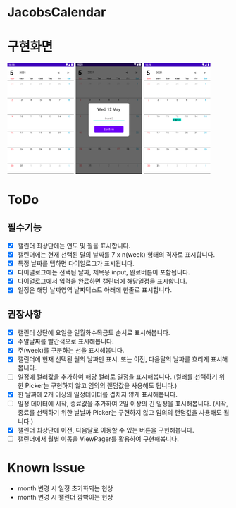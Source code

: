 JacobsCalendar
==============


# 구현화면

<img src="https://github.com/alsrb968/JacobsCalendar/blob/main/pic/img1.png?raw=true" width="30%" height="30%" title="캘린더" alt="캘린더"></img>
<img src="https://github.com/alsrb968/JacobsCalendar/blob/main/pic/img2.png?raw=true" width="30%" height="30%" title="입력" alt="입력"></img>
<img src="https://github.com/alsrb968/JacobsCalendar/blob/main/pic/img3.png?raw=true" width="30%" height="30%" title="일정" alt="일정"></img>

# ToDo

## 필수기능

- [x]  캘린더 최상단에는 연도 및 월을 표시합니다.
- [x]  캘린더에는 현재 선택된 달의 날짜를 7 x n(week) 형태의 격자로 표시합니다.
- [x]  특정 날짜를 탭하면 다이얼로그가 표시됩니다.
- [x]  다이얼로그에는 선택된 날짜, 제목용 input, 완료버튼이 포함됩니다.
- [x]  다이얼로그에서 입력을 완료하면 캘린더에 해당일정을 표시합니다.
- [x]  일정은 해당 날짜영역 날짜텍스트 아래에 한줄로 표시합니다.

## 권장사항

- [x]  캘린더 상단에 요일을 일월화수목금토 순서로 표시해봅니다.
- [x]  주말날짜를 빨간색으로 표시해봅니다.
- [x]  주(week)를 구분하는 선을 표시해봅니다.
- [x]  캘린더에 현재 선택된 월의 날짜만 표시. 또는 이전, 다음달의 날짜를 흐리게 표시해봅니다.
- [ ]  일정에 컬러값을 추가하여 해당 컬러로 일정을 표시해봅니다. (컬러를 선택하기 위한 Picker는 구현하지 않고 임의의 랜덤값을 사용해도 됩니다.)
- [x]  한 날짜에 2개 이상의 일정데이터를 겹치지 않게 표시해봅니다.
- [ ]  일정 데이터에 시작, 종료값을 추가하여 2일 이상의 긴 일정을 표시해봅니다. (시작, 종료를 선택하기 위한 날날짜 Picker는 구현하지 않고 임의의 랜덤값을 사용해도 됩니다.)
- [x]  캘린더 최상단에 이전, 다음달로 이동할 수 있는 버튼을 구현해봅니다.
- [ ]  캘린더에서 월별 이동을 ViewPager를 활용하여 구현해봅니다.

# Known Issue

- month 변경 시 일정 초기화되는 현상
- month 변경 시 캘린더 깜빡이는 현상
